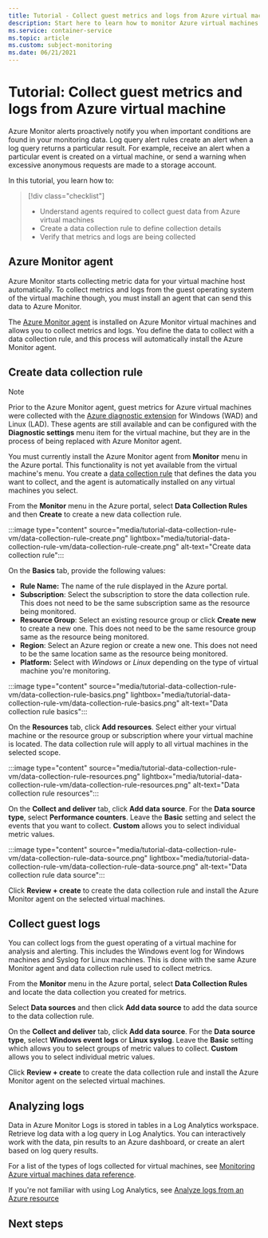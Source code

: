 ```yaml
---
title: Tutorial - Collect guest metrics and logs from Azure virtual machine
description: Start here to learn how to monitor Azure virtual machines
ms.service: container-service
ms.topic: article
ms.custom: subject-monitoring
ms.date: 06/21/2021
---
```


# Tutorial: Collect guest metrics and logs from Azure virtual machine
Azure Monitor alerts proactively notify you when important conditions are found in your monitoring data. Log query alert rules create an alert when a log query returns a particular result. For example, receive an alert when a particular event is created on a virtual machine, or send a warning when excessive anonymous requests are made to a storage account.

In this tutorial, you learn how to:

> [!div class="checklist"]
> * Understand agents required to collect guest data from Azure virtual machines
> * Create a data collection rule to define collection details
> * Verify that metrics and logs are being collected


## Azure Monitor agent
Azure Monitor starts collecting metric data for your virtual machine host automatically. To collect metrics and logs from the guest operating system of the virtual machine though, you must install an agent that can send this data to Azure Monitor. 

The [Azure Monitor agent](../agents/azure-monitor-agent-overview.md) is installed on Azure Monitor virtual machines and allows you to collect metrics and logs. You define the data to collect with a data collection rule, and this process will automatically install the Azure Monitor agent.


## Create data collection rule


> [!NOTE]
> Prior to the Azure Monitor agent, guest metrics for Azure virtual machines were collected with the [Azure diagnostic extension](../agents/diagnostics-extension-overview.md) for Windows (WAD) and Linux (LAD). These agents are still available and can be configured with the **Diagnostic settings** menu item for the virtual machine, but they are in the process of being replaced with Azure Monitor agent.

You must currently install the Azure Monitor agent from **Monitor** menu in the Azure portal. This functionality is not yet available from the virtual machine's menu. You create a [data collection rule]() that defines the data you want to collect, and the agent is automatically installed on any virtual machines you select.

From the **Monitor** menu in the Azure portal, select **Data Collection Rules** and then **Create** to create a new data collection rule.

:::image type="content" source="media/tutorial-data-collection-rule-vm/data-collection-rule-create.png" lightbox="media/tutorial-data-collection-rule-vm/data-collection-rule-create.png" alt-text="Create data collection rule":::


On the **Basics** tab, provide the following values:

- **Rule Name:** The name of the rule displayed in the Azure portal.
- **Subscription**: Select the subscription to store the data collection rule. This does not need to be the same subscription same as the resource being monitored.
- **Resource Group**: Select an existing resource group or click **Create new** to create a new one. This does not need to be the same resource group same as the resource being monitored.
- **Region**: Select an Azure region or create a new one. This does not need to be the same location same as the resource being monitored.
- **Platform:** Select with *Windows* or *Linux* depending on the type of virtual machine you're monitoring.

:::image type="content" source="media/tutorial-data-collection-rule-vm/data-collection-rule-basics.png" lightbox="media/tutorial-data-collection-rule-vm/data-collection-rule-basics.png" alt-text="Data collection rule basics":::

On the **Resources** tab, click **Add resources**. Select either your virtual machine or the resource group or subscription where your virtual machine is located. The data collection rule will apply to all virtual machines in the selected scope.

:::image type="content" source="media/tutorial-data-collection-rule-vm/data-collection-rule-resources.png" lightbox="media/tutorial-data-collection-rule-vm/data-collection-rule-resources.png" alt-text="Data collection rule resources":::


On the **Collect and deliver** tab, click **Add data source**. For the **Data source type**, select **Performance counters**. Leave the **Basic** setting and select the events that you want to collect. **Custom** allows you to select individual metric values.

:::image type="content" source="media/tutorial-data-collection-rule-vm/data-collection-rule-data-source.png" lightbox="media/tutorial-data-collection-rule-vm/data-collection-rule-data-source.png" alt-text="Data collection rule data source":::

Click **Review + create** to create the data collection rule and install the Azure Monitor agent on the selected virtual machines.


## Collect guest logs
You can collect logs from the guest operating of a virtual machine for analysis and alerting. This includes the Windows event log for Windows machines and Syslog for Linux machines. This is done with the same Azure Monitor agent and data collection rule used to collect metrics. 

From the **Monitor** menu in the Azure portal, select **Data Collection Rules** and locate the data collection you created for metrics.

Select **Data sources** and then click **Add data source** to add the data source to the data collection rule.

On the **Collect and deliver** tab, click **Add data source**. For the **Data source type**, select **Windows event logs** or **Linux syslog**. Leave the **Basic** setting which allows you to select groups of metric values to collect. **Custom** allows you to select individual metric values.

Click **Review + create** to create the data collection rule and install the Azure Monitor agent on the selected virtual machines.

## Analyzing logs

Data in Azure Monitor Logs is stored in tables in a Log Analytics workspace. Retrieve log data with a log query in Log Analytics. You can interactively work with the data, pin results to an Azure dashboard, or create an alert based on log query results.

For a list of the types of logs collected for virtual machines, see [Monitoring Azure virtual machines data reference](monitor-vm-reference.md#resource-logs).

If you're not familiar with using Log Analytics, see [Analyze logs from an Azure resource](../logs/tutorial-logs.md)



## Next steps


